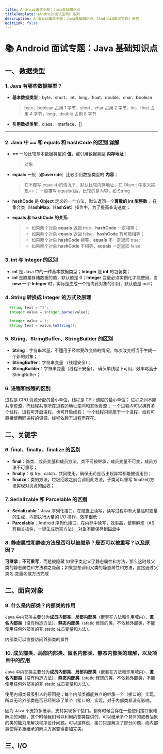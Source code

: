```yaml
---
title: Android面试专题：Java基础知识点
titleTemplate: 《Android面试宝典》系列
description: Android面试专题：Java基础知识点、《Android面试宝典》系列
editLink: false
---
```


# 📚 Android 面试专题：Java 基础知识点

## 一、 数据类型

### 1. Java 有哪些数据类型？

- **基本数据类型**：byte、short、int、long、float、double、char、boolean

  > byte、boolean 占用 1 字节，short、char 占用 2 字节，int、float 占用 4 字节，long、double 占用 8 字节

- **引用数据类型**：class、interface、[]

---

### 2. Java 中 == 和 equals 和 hashCode 的区别 [详解](./special/1.md)

- **==** 一般比较基本数据类型的 **值**，或引用数据类型 **内存地址**；
  > 对象
- **equals** 一般（**@override**）比较引用数据类型的 **内容**；

  > 在不覆写 equals()的情况下，默认比较内存地址，在 Object 中定义实现==；
  > 一般覆写 equals()后，比较的是内容，如:String

- **hashCode** 是 **Object** 定义的一个方法，默认返回一个**离散的 int 型整数**；
  在集合类（**HashMap**、**HashSet**）操作中，为了提高查询速度；

- **equals 和 hashCode 的关系:**

  > - 如果两个对象 **equals** 返回 true，**hashCode** 一定相等；
  > - 如果两个对象 **equals** 返回 false，**hashCode** 有可能相等；
  > - 如果两个对象 **hashCode** 相等，**equals** 不一定返回 true;
  > - 如果两个对象 **hashCode** 不相等，**equals** 一定返回 false;

### 3. int 与 Integer 的区别

- **int** 是 Java 中的一种基本数据类型；**Integer** 是 **int** 的包装类；
- **int** 是直接存储数据的值，默认值是 0；**Integer** 变量必须实例化才能使用，当 **new** 一个 **Integer** 时，实际是生成一个指向此对象的引用，默认值是 null；

### 4. String 转换成 Integer 的方式及原理

```Java
  String text = "1";
  Integer value = Integer.parse(value);
```

```Java
  Integer value = 1;
  String text = value.toString();
```

### 5. String、StringBuffer、StringBuilder 的区别

- **String**：字符串常量，不适用于经常要改变值的情况，每次改变相当于生成一个新的对象；
- **StringBuffer**：字符串变量 （线程安全）；
- **StringBuilder**：字符串变量（线程不安全）， 确保单线程下可用，效率略高于 StringBuffer；

### 6. 进程和线程的区别

进程是 CPU 资源分配的最小单位，线程是 CPU 调度的最小单位；
进程之间不能共享资源，而线程共享所在进程的地址空间和其他资源；
一个进程内可以拥有多个线程，进程可开启进程，也可开启线程；
一个线程只能属于一个进程，线程可直接使用同进程的资源，线程依赖于进程而存在。

## 二、关键字

### 6. final、finally、finalize 的区别

- **final**：饰类、成员变量和成员方法，类不可被继承，成员变量不可变，成员方法不可重写；
- **finally**：与 try...catch...共同使用，确保无论是否出现异常都能被调用到；
- **finalze**：类的方法，垃圾回收之前会调用此方法，子类可以重写 finalze()方法实现对资源的回收；

### 7. Serializable 和 Parcelable 的区别

- **Serializable**：Java 序列化接口。在硬盘上读写，读写过程中有大量临时变量的生成，内部执行大量的 I/O 操作，效率很低；
- **Parcelable**：Android 序列化接口。在内存中读写，效率高，使用麻烦（AS 有相关插件，一键生成所需方法），对象不能保存到磁盘中

### 8. 静态属性和静态方法是否可以被继承？是否可以被重写？以及原因？

**可继承**；**不可重写**，而是被隐藏
如果子类定义了静态属性和方法，那么这时候父类的静态属性和方法称之隐藏；如果您想调用父类的静态属性和方法，直接通过父类名.变量名或方法完成

## 二、面向对象

### 9. 什么是内部类？内部类的作用

Java 中内部类主要分为**成员内部类**、**局部内部类**（嵌套在方法和作用域内）、**匿名内部类**（没有构造方法）、**静态内部类**（static 修饰的类，不依赖外部类，不能使用任何外部类的非 static 成员变量和方法）。

内部类可以直接访问外部类的属性

### 10. 成员部类、局部内部类、匿名内部类、静态内部类的理解，以及项目中的应用

Java 中内部类主要分为**成员内部类**、**局部内部类**（嵌套在方法和作用域内）、**匿名内部类**（没有构造方法）、**静态内部类**（static 修饰的类，不依赖外部类，不能使用任何外部类的非 static 成员变量和方法）。

使用内部类最吸引人的原因是：每个内部类都能独立的继承一个（接口的）实现，所以无论外部类是否已经继承了某个（接口的）实现，对于内部类都没有影响。

因为 Java 不支持多继承，支持实现多个接口。都有时候会存在一些使用接口很难解决的问题，这个时候我们可以利用内部类提供的、可以继承多个具体的或者抽象的类的能力来解决程序设计问题。可以这样说，接口只是解决了部分问题，而内部类使得多重继承的解决方案变得更加完美。

## 三、I/O
